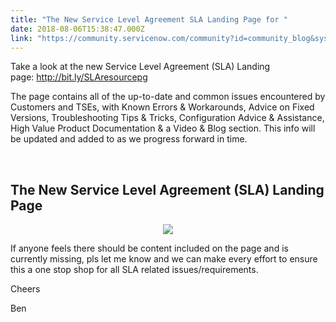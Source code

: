 ```yaml
---
title: "The New Service Level Agreement SLA Landing Page for "
date: 2018-08-06T15:38:47.000Z
link: "https://community.servicenow.com/community?id=community_blog&sys_id=bb6c3bf4dbf75780200f0b55ca961941"
---
```

<p>Take a look at the new Service Level Agreement (SLA) Landing page: <a href="https://bit.ly/SLAresourcepg" target="_blank" rel="nofollow">http://bit.ly/SLAresourcepg</a></p>
<p>The page contains all of the up-to-date and common issues encountered by Customers and TSEs, with Known Errors &amp; Workarounds, Advice on Fixed Versions, Troubleshooting Tips &amp; Tricks, Configuration Advice &amp; Assistance, High Value Product Documentation &amp; a Video &amp; Blog section. This info will be updated and added to as we progress forward in time.</p>
<p> </p>
<h2>The New Service Level Agreement (SLA) Landing Page </h2>
<p style="text-align: center;"><img style="max-width: 100%; max-height: 480px;" src="ddc00641db3b53409d612926ca96196d.iix" /></p>
<p>If anyone feels there should be content included on the page and is currently missing, pls let me know and we can make every effort to ensure this a one stop shop for all SLA related issues/requirements.</p>
<p>Cheers</p>
<p>Ben</p>